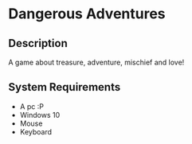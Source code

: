 # Dangerous Adventures
## Description
  A game about treasure, adventure, mischief and love!
## System Requirements
  - A pc :P
  - Windows 10
  - Mouse
  - Keyboard
